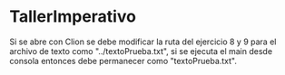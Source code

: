 # TallerImperativo

Si se abre con Clion se debe modificar la ruta del ejercicio 8 y 9 para el archivo de texto como "../textoPrueba.txt", si se ejecuta  el main desde consola entonces debe permanecer como "textoPrueba.txt".
